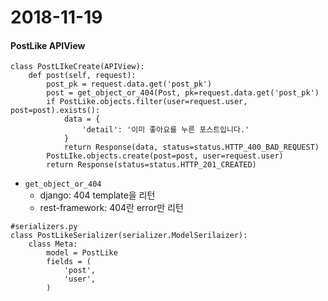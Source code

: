 # 2018-11-19
#### PostLike APIView
```
class PostLIkeCreate(APIView):
	def post(self, request):
		post_pk = request.data.get('post_pk')
		post = get_object_or_404(Post, pk=request.data.get('post_pk')
		if PostLike.objects.filter(user=request.user, post=post).exists():
			data = {
				'detail': '이미 좋아요를 누른 포스트입니다.'
			}
			return Response(data, status=status.HTTP_400_BAD_REQUEST)
		PostLIke.objects.create(post=post, user=request.user)
		return Response(status=status.HTTP_201_CREATED)
```

- `get_object_or_404`
	- django: 404 template을 리턴
	- rest-framework: 404란 error만 리턴 
	
```
#serializers.py
class PostLikeSerializer(serializer.ModelSerilaizer):
	class Meta:
		model = PostLike
		fields = (
			'post',
			'user',
		)
```